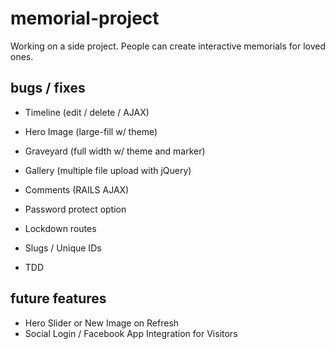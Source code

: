 # memorial-project

Working on a side project. People can create interactive memorials for loved ones.

## bugs / fixes
*	Timeline (edit / delete / AJAX)
* Hero Image (large-fill w/ theme)
* Graveyard (full width w/ theme and marker)
* Gallery (multiple file upload with jQuery)
* Comments (RAILS AJAX)

* Password protect option
*	Lockdown routes
*	Slugs / Unique IDs
* TDD


## future features
* Hero Slider or New Image on Refresh
* Social Login / Facebook App Integration for Visitors
